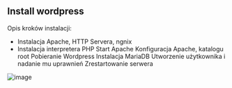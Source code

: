 ## Install wordpress

Opis kroków instalacji:
* Instalacja Apache, HTTP Servera, ngnix
* Instalacja interpretera PHP
Start Apache
Konfiguracja Apache, katalogu root
Pobieranie Wordpress
Instalacja MariaDB
Utworzenie użytkownika i nadanie mu uprawnień
Zrestartowanie serwera

![image](https://user-images.githubusercontent.com/56258622/149013385-ae080bf7-f6dc-4eb1-a3cd-f4684029cda7.png)
